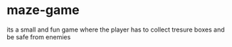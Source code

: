 # maze-game
its a small and fun game where the player has to collect tresure boxes and be safe from enemies
